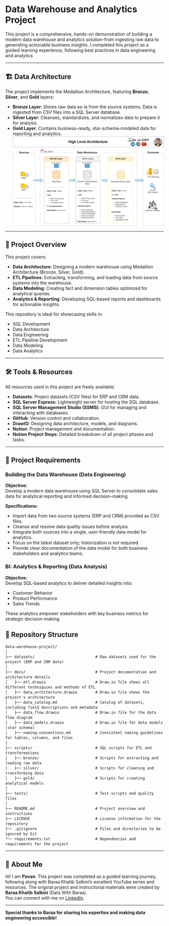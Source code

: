 
# Data Warehouse and Analytics Project

This project is a comprehensive, hands-on demonstration of building a modern data warehouse and analytics solution-from ingesting raw data to generating actionable business insights. I completed this project as a guided learning experience, following best practices in data engineering and analytics

---
## 🏗️ Data Architecture

The project implements the Medallion Architecture, featuring **Bronze**, **Silver**, and **Gold** layers:

- **Bronze Layer**: Stores raw data as-is from the source systems. Data is ingested from CSV files into a SQL Server database.
- **Silver Layer**: Cleanses, standardizes, and normalizes data to prepare it for analysis.
- **Gold Layer**: Contains business-ready, star-schema-modeled data for reporting and analytics.
![Data Architecture](docs/data_architecture.png)
---
## 📖 Project Overview

This project covers:

- **Data Architecture**: Designing a modern warehouse using Medallion Architecture (Bronze, Silver, Gold).
- **ETL Pipelines**: Extracting, transforming, and loading data from source systems into the warehouse.
- **Data Modeling**: Creating fact and dimension tables optimized for analytical queries.
- **Analytics & Reporting**: Developing SQL-based reports and dashboards for actionable insights.

This repository is ideal for showcasing skills in:

- SQL Development
- Data Architecture
- Data Engineering
- ETL Pipeline Development
- Data Modeling
- Data Analytics

---

## 🛠️ Tools & Resources

All resources used in this project are freely available:

- **Datasets**: Project datasets (CSV files) for ERP and CRM data.
- **SQL Server Express**: Lightweight server for hosting the SQL database.
- **SQL Server Management Studio (SSMS)**: GUI for managing and interacting with databases.
- **GitHub**: Version control and collaboration.
- **DrawIO**: Designing data architecture, models, and diagrams.
- **Notion**: Project management and documentation.
- **Notion Project Steps**: Detailed breakdown of all project phases and tasks.

---

## 🚀 Project Requirements

### Building the Data Warehouse (Data Engineering)

**Objective:**  
Develop a modern data warehouse using SQL Server to consolidate sales data for analytical reporting and informed decision-making.

**Specifications:**

- Import data from two source systems (ERP and CRM) provided as CSV files.
- Cleanse and resolve data quality issues before analysis.
- Integrate both sources into a single, user-friendly data model for analytics.
- Focus on the latest dataset only; historization is not required.
- Provide clear documentation of the data model for both business stakeholders and analytics teams.

### BI: Analytics & Reporting (Data Analysis)

**Objective:**  
Develop SQL-based analytics to deliver detailed insights into:

- Customer Behavior
- Product Performance
- Sales Trends

These analytics empower stakeholders with key business metrics for strategic decision-making.


## 📂 Repository Structure
```
data-warehouse-project/
│
├── datasets/                           # Raw datasets used for the project (ERP and CRM data)
│
├── docs/                               # Project documentation and architecture details
│   ├── etl.drawio                      # Draw.io file shows all different techniquies and methods of ETL
│   ├── data_architecture.drawio        # Draw.io file shows the project's architecture
│   ├── data_catalog.md                 # Catalog of datasets, including field descriptions and metadata
│   ├── data_flow.drawio                # Draw.io file for the data flow diagram
│   ├── data_models.drawio              # Draw.io file for data models (star schema)
│   ├── naming-conventions.md           # Consistent naming guidelines for tables, columns, and files
│
├── scripts/                            # SQL scripts for ETL and transformations
│   ├── bronze/                         # Scripts for extracting and loading raw data
│   ├── silver/                         # Scripts for cleaning and transforming data
│   ├── gold/                           # Scripts for creating analytical models
│
├── tests/                              # Test scripts and quality files
│
├── README.md                           # Project overview and instructions
├── LICENSE                             # License information for the repository
├── .gitignore                          # Files and directories to be ignored by Git
└── requirements.txt                    # Dependencies and requirements for the project
```
---


## 🌟 About Me
Hi! I am **Pavan**.
This project was completed as a guided learning journey, following along with Baraa Khatib Salkini’s excellent YouTube series and resources. The original project and instructional materials were created by **Baraa Khatib Salkini** (Data With Baraa).  
You can connect with me on [LinkedIn](https://www.linkedin.com/in/pavan0017/).

---

**Special thanks to Baraa for sharing his expertise and making data engineering accessible!**

